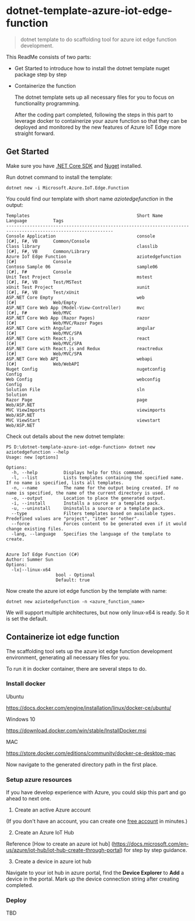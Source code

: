# dotnet-template-azure-iot-edge-function
> dotnet template to do scaffolding tool for azure iot edge function development.

This ReadMe consists of two parts:
- Get Started to introduce how to install the dotnet template nuget package step by step
- Containerize the function

  The dotnet template sets up all necessary files for you to focus on functionality programming.

  After the coding part completed, following the steps in this part to leverage docker to containerize your azure function so that they can be deployed and monitored by the new features of Azure IoT Edge more straight forward.

## Get Started

Make sure you have [.NET Core SDK](https://www.microsoft.com/net/core#windowscmd) and [Nuget](https://www.nuget.org/) installed.

Run dotnet command to install the template:

```
dotnet new -i Microsoft.Azure.IoT.Edge.Function
```
You could find our template with short name *aziotedgefunction* in the output:

```
Templates                                         Short Name              Language          Tags
---------------------------------------------------------------------------------------------------------------
Console Application                               console                 [C#], F#, VB      Common/Console
Class library                                     classlib                [C#], F#, VB      Common/Library
Azure IoT Edge Function                           aziotedgefunction       [C#]              Console
Contoso Sample 06                                 sample06                [C#], F#          Console
Unit Test Project                                 mstest                  [C#], F#, VB      Test/MSTest
xUnit Test Project                                xunit                   [C#], F#, VB      Test/xUnit
ASP.NET Core Empty                                web                     [C#]              Web/Empty
ASP.NET Core Web App (Model-View-Controller)      mvc                     [C#], F#          Web/MVC
ASP.NET Core Web App (Razor Pages)                razor                   [C#]              Web/MVC/Razor Pages
ASP.NET Core with Angular                         angular                 [C#]              Web/MVC/SPA
ASP.NET Core with React.js                        react                   [C#]              Web/MVC/SPA
ASP.NET Core with React.js and Redux              reactredux              [C#]              Web/MVC/SPA
ASP.NET Core Web API                              webapi                  [C#]              Web/WebAPI
Nuget Config                                      nugetconfig                               Config
Web Config                                        webconfig                                 Config
Solution File                                     sln                                       Solution
Razor Page                                        page                                      Web/ASP.NET
MVC ViewImports                                   viewimports                               Web/ASP.NET
MVC ViewStart                                     viewstart                                 Web/ASP.NET
```

Check out details about the new dotnet template:

```
PS D:\dotnet-template-azure-iot-edge-function> dotnet new aziotedgefunction --help
Usage: new [options]

Options:
  -h, --help          Displays help for this command.
  -l, --list          Lists templates containing the specified name. If no name is specified, lists all templates.
  -n, --name          The name for the output being created. If no name is specified, the name of the current directory is used.
  -o, --output        Location to place the generated output.
  -i, --install       Installs a source or a template pack.
  -u, --uninstall     Uninstalls a source or a template pack.
  --type              Filters templates based on available types. Predefined values are "project", "item" or "other".
  --force             Forces content to be generated even if it would change existing files.
  -lang, --language   Specifies the language of the template to create.


Azure IoT Edge Function (C#)
Author: Summer Sun
Options:
  -lx|--linux-x64
                   bool - Optional
                   Default: true

```

Now create the azure iot edge function by the template with name:

```
dotnet new aziotedgefunction -n <azure_function_name>
```

We will support multiple architectures, but now only linux-x64 is ready. So it is set the default.

## Containerize iot edge function

The scaffolding tool sets up the azure iot edge function development environment, generating all necessary files for you.

To run it in docker container, there are several steps to do.

### Install docker
Ubuntu

https://docs.docker.com/engine/installation/linux/docker-ce/ubuntu/

Windows 10

https://download.docker.com/win/stable/InstallDocker.msi

MAC

https://store.docker.com/editions/community/docker-ce-desktop-mac

Now navigate to the generated directory path in the first place.

### Setup azure resources

If you have develop experience with Azure, you could skip this part and go ahead to next one.

1. Create an active Azure account

(If you don't have an account, you can create one [free account](http://azure.microsoft.com/pricing/free-trial/) in minutes.)

2. Create an Azure IoT Hub

Reference [How to create an azure iot hub] (https://docs.microsoft.com/en-us/azure/iot-hub/iot-hub-create-through-portal) for step by step guidance.

3. Create a device in azure iot hub

Navigate to your iot hub in azure portal, find the **Device Explorer** to **Add** a device in the portal.
Mark up the device connection string after creating completed.

### Deploy

TBD